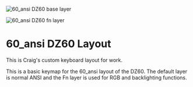 ![60_ansi DZ60 base layer](https://i.imgur.com/MqBLh3D.png)

![60_ansi DZ60 fn layer](https://i.imgur.com/ml1djHi.png)

# 60_ansi DZ60 Layout

This is Craig's custom keyboard layout for work.

This is a basic keymap for the 60_ansi layout of the DZ60.
The default layer is normal ANSI and the Fn layer is used for RGB
and backlighting functions.
